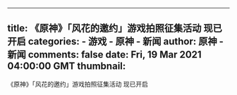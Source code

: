 
---
title: 《原神》「风花的邀约」游戏拍照征集活动 现已开启
categories: 
    - 游戏
    - 原神 - 新闻
author: 原神 - 新闻
comments: false
date: Fri, 19 Mar 2021 04:00:00 GMT
thumbnail: 
---

<div>   
《原神》「风花的邀约」游戏拍照征集活动 现已开启  
</div>
            